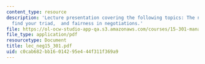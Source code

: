 ```yaml
---
content_type: resource
description: 'Lecture presentation covering the following topics: The negotiator,
  find your triad,  and fairness in negotiations.'
file: https://ol-ocw-studio-app-qa.s3.amazonaws.com/courses/15-301-managerial-psychology-laboratory-fall-2004/c0cab682bb16014295e444f311f369a9_lec_neg15_301.pdf
file_type: application/pdf
resourcetype: Document
title: lec_neg15_301.pdf
uid: c0cab682-bb16-0142-95e4-44f311f369a9
---
```

